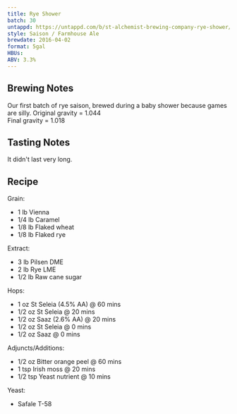 ```yaml
---
title: Rye Shower
batch: 30
untappd: https://untappd.com/b/st-alchemist-brewing-company-rye-shower/1576817
style: Saison / Farmhouse Ale
brewdate: 2016-04-02
format: 5gal
HBUs:
ABV: 3.3%
---
```

## Brewing Notes
Our first batch of rye saison, brewed during a baby shower because games are silly.
Original gravity = 1.044  
Final gravity = 1.018

## Tasting Notes
It didn't last very long.

## Recipe
Grain:
  + 1 lb Vienna
  + 1/4 lb Caramel
  + 1/8 lb Flaked wheat
  + 1/8 lb Flaked rye

Extract:
  + 3 lb Pilsen DME
  + 2 lb Rye LME
  + 1/2 lb Raw cane sugar

Hops:
  + 1 oz St Seleia (4.5% AA) @ 60 mins
  + 1/2 oz St Seleia @ 20 mins
  + 1/2 oz Saaz (2.6% AA) @ 20 mins
  + 1/2 oz St Seleia @ 0 mins
  + 1/2 oz Saaz @ 0 mins

Adjuncts/Additions:
  + 1/2 oz Bitter orange peel @ 60 mins
  + 1 tsp Irish moss @ 20 mins
  + 1/2 tsp Yeast nutrient @ 10 mins

Yeast:
  + Safale T-58

